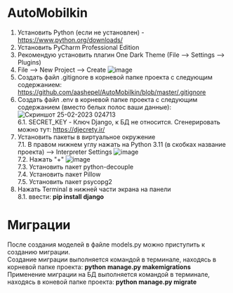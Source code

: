 # AutoMobilkin

1. Установить Python (если не установлен) - https://www.python.org/downloads/  
2. Установить PyCharm Professional Edition  
3. Рекомендую установить плагин One Dark Theme (File --> Settings --> Plugins)  
4. File --> New Project --> Create  ![image](https://user-images.githubusercontent.com/67122995/221321506-a1bb6d12-07bc-41fb-b1b5-42071e8e6a55.png)  
5. Создать файл .gitignore в корневой папке проекта с следующим содержанием: https://github.com/aashepel/AutoMobilkin/blob/master/.gitignore  
6. Создать файл .env в корневой папке проекта с следующим содержанием (вместо белых полос ваши данные):  ![Скриншот 25-02-2023 024713](https://user-images.githubusercontent.com/67122995/221322159-ed2297e0-0dd5-4730-bd8e-6faa5dd3c1d8.jpg)  
6.1. SECRET_KEY - Ключ Django, к БД не относится. Сгенерировать можно тут: https://djecrety.ir/  
7. Установить пакеты в виртуальное окружение  
7.1. В правом нижнем углу нажать на Python 3.11 (в скобках название проекта) --> Interpreter Settings  ![image](https://user-images.githubusercontent.com/67122995/221322524-1a78912f-ba0b-4503-a831-19d0f48d0389.png)  
7.2. Нажать "+"  ![image](https://user-images.githubusercontent.com/67122995/221322812-a10cdacf-4bd2-466c-b486-867e274e19bc.png)  
7.3. Установить пакет python-decouple  
7.4. Установить пакет Pillow  
7.5. Установить пакет psycopg2  
8. Нажать Terminal в нижней части экрана на панели  
8.1. ввести: **pip install django**

# Миграции
После создания моделей в файле models.py можно приступить к созданию миграции.  
Создание миграции выполняется командой в терминале, находясь в корневой папке проекта: **python manage.py makemigrations**
Применение миграции на БД выполняется командой в терминале, находясь в коневой папке проекта: **python manage.py migrate**



